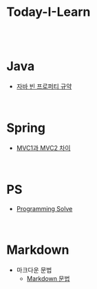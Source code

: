 # Today-I-Learn
<br><br>

# Java
* [자바 빈 프로퍼티 규약](Java/JavaBean.md)
  
<br>

# Spring
* [MVC1과 MVC2 차이](Spring/mvc1,2패턴.md)

<br>

# PS
* [Programming Solve](PS/문제리스트.md)

<br>

# Markdown
* 마크다운 문법  
  - [Markdown 문법](/Markdown/Markdown_문법.md)

<br>